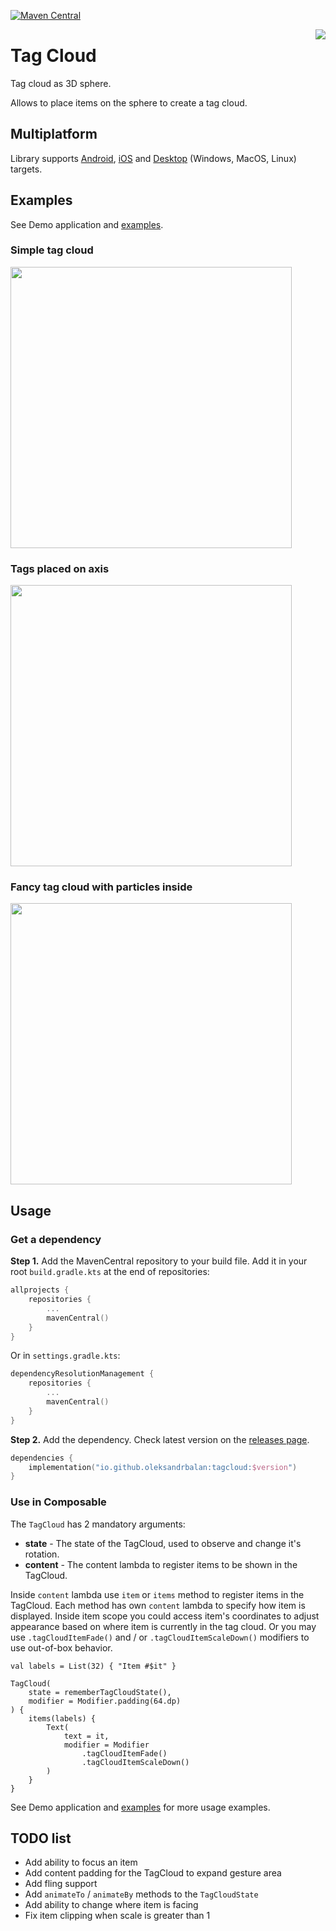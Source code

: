 [![Maven Central](https://img.shields.io/maven-central/v/io.github.oleksandrbalan/tagcloud.svg?label=Maven%20Central)](https://search.maven.org/artifact/io.github.oleksandrbalan/tagcloud)

<img align="right" src="https://user-images.githubusercontent.com/20944869/214668307-c4f4381e-c533-40f9-b5db-b21f5f2db54a.png">

# Tag Cloud

Tag cloud as 3D sphere.

Allows to place items on the sphere to create a tag cloud.

## Multiplatform

Library supports [Android](https://developer.android.com/jetpack/compose), [iOS](https://github.com/JetBrains/compose-multiplatform-ios-android-template/#readme) and [Desktop](https://github.com/JetBrains/compose-multiplatform-desktop-template/#readme) (Windows, MacOS, Linux) targets.

## Examples

See Demo application and [examples](demo/src/commonMain/kotlin/eu/wewox/tagcloud/screens).

### Simple tag cloud

<img src="https://user-images.githubusercontent.com/20944869/214673568-c972c32c-c57e-4309-9e62-e7352a0b093e.gif" width="450">

### Tags placed on axis

<img src="https://user-images.githubusercontent.com/20944869/214674832-fdf66ec6-aa77-4d36-86a1-746c65ca91f7.gif" width="450">

### Fancy tag cloud with particles inside

<img src="https://user-images.githubusercontent.com/20944869/214677164-78f2eef7-1778-43ef-9804-223332900a80.gif" width="450">


## Usage

### Get a dependency

**Step 1.** Add the MavenCentral repository to your build file.
Add it in your root `build.gradle.kts` at the end of repositories:
```kotlin
allprojects {
    repositories {
        ...
        mavenCentral()
    }
}
```

Or in `settings.gradle.kts`:
```kotlin
dependencyResolutionManagement {
    repositories {
        ...
        mavenCentral()
    }
}
```

**Step 2.** Add the dependency.
Check latest version on the [releases page](https://github.com/oleksandrbalan/tagcloud/releases).
```kotlin
dependencies {
    implementation("io.github.oleksandrbalan:tagcloud:$version")
}
```

### Use in Composable

The `TagCloud` has 2 mandatory arguments:
* **state** - The state of the TagCloud, used to observe and change it's rotation.
* **content** - The content lambda to register items to be shown in the TagCloud.

Inside `content` lambda use `item` or `items` method to register items in the TagCloud. Each method has own `content` lambda to specify how item is displayed. Inside item scope you could access item's coordinates to adjust appearance based on where item is currently in the tag cloud. Or you may use `.tagCloudItemFade()` and / or `.tagCloudItemScaleDown()` modifiers to use out-of-box behavior.

```
val labels = List(32) { "Item #$it" }

TagCloud(
    state = rememberTagCloudState(),
    modifier = Modifier.padding(64.dp)
) {
    items(labels) {
        Text(
            text = it,
            modifier = Modifier
                .tagCloudItemFade()
                .tagCloudItemScaleDown()
        )
    }
}
```

See Demo application and [examples](demo/src/commonMain/kotlin/eu/wewox/tagcloud/screens) for more usage examples.

## TODO list

* Add ability to focus an item
* Add content padding for the TagCloud to expand gesture area
* Add fling support
* Add `animateTo` / `animateBy` methods to the `TagCloudState`
* Add ability to change where item is facing
* Fix item clipping when scale is greater than 1
